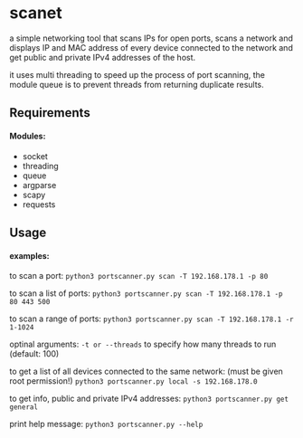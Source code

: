 # scanet
a simple networking tool that scans IPs for open ports, scans a network and
displays IP and MAC address of every device connected to the network and
get public and private IPv4 addresses of the host.

it uses multi threading to speed up the process of port scanning, the module queue is to prevent threads
from returning duplicate results.

## Requirements
#### Modules:
* socket
* threading
* queue
* argparse
* scapy
* requests

## Usage
#### examples:
to scan a port:
`python3 portscanner.py scan -T 192.168.178.1 -p 80`

to scan a list of ports:
`python3 portscanner.py scan -T 192.168.178.1 -p 80 443 500`

to scan a range of ports:
`python3 portscanner.py scan -T 192.168.178.1 -r 1-1024`

optinal arguments:
`-t or --threads` to specify how many threads to run (default: 100)

to get a list of all devices connected to the same network: (must be given root permission!)
`python3 portscanner.py local -s 192.168.178.0`

to get info, public and private IPv4 addresses:
`python3 portscanner.py get general`

print help message:
`python3 portscanner.py --help`
